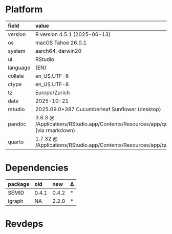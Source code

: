 # Platform

|field    |value                                                                                              |
|:--------|:--------------------------------------------------------------------------------------------------|
|version  |R version 4.5.1 (2025-06-13)                                                                       |
|os       |macOS Tahoe 26.0.1                                                                                 |
|system   |aarch64, darwin20                                                                                  |
|ui       |RStudio                                                                                            |
|language |(EN)                                                                                               |
|collate  |en_US.UTF-8                                                                                        |
|ctype    |en_US.UTF-8                                                                                        |
|tz       |Europe/Zurich                                                                                      |
|date     |2025-10-21                                                                                         |
|rstudio  |2025.09.0+387 Cucumberleaf Sunflower (desktop)                                                     |
|pandoc   |3.6.3 @ /Applications/RStudio.app/Contents/Resources/app/quarto/bin/tools/aarch64/ (via rmarkdown) |
|quarto   |1.7.32 @ /Applications/RStudio.app/Contents/Resources/app/quarto/bin/quarto                        |

# Dependencies

|package |old   |new   |Δ  |
|:-------|:-----|:-----|:--|
|SEMID   |0.4.1 |0.4.2 |*  |
|igraph  |NA    |2.2.0 |*  |

# Revdeps

